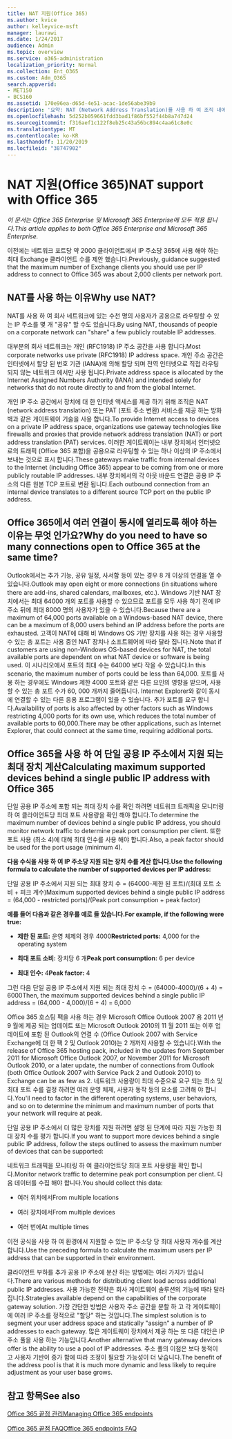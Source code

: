 ```yaml
---
title: NAT 지원(Office 365)
ms.author: kvice
author: kelleyvice-msft
manager: laurawi
ms.date: 1/24/2017
audience: Admin
ms.topic: overview
ms.service: o365-administration
localization_priority: Normal
ms.collection: Ent_O365
ms.custom: Adm_O365
search.appverid:
- MET150
- BCS160
ms.assetid: 170e96ea-d65d-4e51-acac-1de56abe39b9
description: '요약: NAT (Network Address Translation)를 사용 하 여 조직 내에서 IP 주소당 사용할 수 있는 정확한 클라이언트 수를 대략적으로 결정 하는 방법에 대해 자세히 설명 합니다.'
ms.openlocfilehash: 5d252b059661fdd3bad1f86bf552f44b8a747d24
ms.sourcegitcommit: f316aef1c122f8eb25c43a56bc894c4aa61c8e0c
ms.translationtype: MT
ms.contentlocale: ko-KR
ms.lasthandoff: 11/20/2019
ms.locfileid: "38747902"
---
```

# <a name="nat-support-with-office-365"></a><span data-ttu-id="38a34-103">NAT 지원(Office 365)</span><span class="sxs-lookup"><span data-stu-id="38a34-103">NAT support with Office 365</span></span>

<span data-ttu-id="38a34-104">*이 문서는 Office 365 Enterprise 및 Microsoft 365 Enterprise에 모두 적용 됩니다.*</span><span class="sxs-lookup"><span data-stu-id="38a34-104">*This article applies to both Office 365 Enterprise and Microsoft 365 Enterprise.*</span></span>

<span data-ttu-id="38a34-105">이전에는 네트워크 포트당 약 2000 클라이언트에서 IP 주소당 365에 사용 해야 하는 최대 Exchange 클라이언트 수를 제안 했습니다.</span><span class="sxs-lookup"><span data-stu-id="38a34-105">Previously, guidance suggested that the maximum number of Exchange clients you should use per IP address to connect to Office 365 was about 2,000 clients per network port.</span></span>
  
## <a name="why-use-nat"></a><span data-ttu-id="38a34-106">NAT를 사용 하는 이유</span><span class="sxs-lookup"><span data-stu-id="38a34-106">Why use NAT?</span></span>

<span data-ttu-id="38a34-107">NAT를 사용 하 여 회사 네트워크에 있는 수천 명의 사용자가 공용으로 라우팅할 수 있는 IP 주소를 몇 개 "공유" 할 수도 있습니다.</span><span class="sxs-lookup"><span data-stu-id="38a34-107">By using NAT, thousands of people on a corporate network can "share" a few publicly routable IP addresses.</span></span>
  
<span data-ttu-id="38a34-108">대부분의 회사 네트워크는 개인 (RFC1918) IP 주소 공간을 사용 합니다.</span><span class="sxs-lookup"><span data-stu-id="38a34-108">Most corporate networks use private (RFC1918) IP address space.</span></span> <span data-ttu-id="38a34-109">개인 주소 공간은 인터넷에서 할당 된 번호 기관 (IANA)에 의해 할당 되며 전역 인터넷으로 직접 라우팅 되지 않는 네트워크 에서만 사용 됩니다.</span><span class="sxs-lookup"><span data-stu-id="38a34-109">Private address space is allocated by the Internet Assigned Numbers Authority (IANA) and intended solely for networks that do not route directly to and from the global Internet.</span></span>
  
<span data-ttu-id="38a34-110">개인 IP 주소 공간에서 장치에 대 한 인터넷 액세스를 제공 하기 위해 조직은 NAT (network address translation) 또는 PAT (포트 주소 변환) 서비스를 제공 하는 방화벽과 같은 게이트웨이 기술을 사용 합니다.</span><span class="sxs-lookup"><span data-stu-id="38a34-110">To provide Internet access to devices on a private IP address space, organizations use gateway technologies like firewalls and proxies that provide network address translation (NAT) or port address translation (PAT) services.</span></span> <span data-ttu-id="38a34-111">이러한 게이트웨이는 내부 장치에서 인터넷으로의 트래픽 (Office 365 포함)을 공용으로 라우팅할 수 있는 하나 이상의 IP 주소에서 보내는 것으로 표시 합니다.</span><span class="sxs-lookup"><span data-stu-id="38a34-111">These gateways make traffic from internal devices to the Internet (including Office 365) appear to be coming from one or more publicly routable IP addresses.</span></span> <span data-ttu-id="38a34-112">내부 장치에서의 각 아웃 바운드 연결은 공용 IP 주소의 다른 원본 TCP 포트로 변환 됩니다.</span><span class="sxs-lookup"><span data-stu-id="38a34-112">Each outbound connection from an internal device translates to a different source TCP port on the public IP address.</span></span> 
  
## <a name="why-do-you-need-to-have-so-many-connections-open-to-office-365-at-the-same-time"></a><span data-ttu-id="38a34-113">Office 365에서 여러 연결이 동시에 열리도록 해야 하는 이유는 무엇 인가요?</span><span class="sxs-lookup"><span data-stu-id="38a34-113">Why do you need to have so many connections open to Office 365 at the same time?</span></span>

<span data-ttu-id="38a34-114">Outlook에서는 추가 기능, 공유 일정, 사서함 등이 있는 경우 8 개 이상의 연결을 열 수 있습니다.</span><span class="sxs-lookup"><span data-stu-id="38a34-114">Outlook may open eight or more connections (in situations where there are add-ins, shared calendars, mailboxes, etc.).</span></span> <span data-ttu-id="38a34-115">Windows 기반 NAT 장치에서는 최대 64000 개의 포트를 사용할 수 있으므로 포트를 모두 사용 하기 전에 IP 주소 뒤에 최대 8000 명의 사용자가 있을 수 있습니다.</span><span class="sxs-lookup"><span data-stu-id="38a34-115">Because there are a maximum of 64,000 ports available on a Windows-based NAT device, there can be a maximum of 8,000 users behind an IP address before the ports are exhausted.</span></span> <span data-ttu-id="38a34-116">고객이 NAT에 대해 비 Windows OS 기반 장치를 사용 하는 경우 사용할 수 있는 총 포트는 사용 중인 NAT 장치나 소프트웨어에 따라 달라 집니다.</span><span class="sxs-lookup"><span data-stu-id="38a34-116">Note that if customers are using non-Windows OS-based devices for NAT, the total available ports are dependent on what NAT device or software is being used.</span></span> <span data-ttu-id="38a34-117">이 시나리오에서 포트의 최대 수는 64000 보다 작을 수 있습니다.</span><span class="sxs-lookup"><span data-stu-id="38a34-117">In this scenario, the maximum number of ports could be less than 64,000.</span></span> <span data-ttu-id="38a34-118">포트를 사용 하는 경우에도 Windows 제한 4000 포트와 같은 다른 요인의 영향을 받으며, 사용할 수 있는 총 포트 수가 60, 000 개까지 줄어듭니다. Internet Explorer와 같이 동시에 연결할 수 있는 다른 응용 프로그램이 있을 수 있습니다. 추가 포트를 요구 합니다.</span><span class="sxs-lookup"><span data-stu-id="38a34-118">Availability of ports is also affected by other factors such as Windows restricting 4,000 ports for its own use, which reduces the total number of available ports to 60,000.There may be other applications, such as Internet Explorer, that could connect at the same time, requiring additional ports.</span></span>
  
## <a name="calculating-maximum-supported-devices-behind-a-single-public-ip-address-with-office-365"></a><span data-ttu-id="38a34-119">Office 365을 사용 하 여 단일 공용 IP 주소에서 지원 되는 최대 장치 계산</span><span class="sxs-lookup"><span data-stu-id="38a34-119">Calculating maximum supported devices behind a single public IP address with Office 365</span></span>

<span data-ttu-id="38a34-120">단일 공용 IP 주소에 포함 되는 최대 장치 수를 확인 하려면 네트워크 트래픽을 모니터링 하 여 클라이언트당 최대 포트 사용량을 확인 해야 합니다.</span><span class="sxs-lookup"><span data-stu-id="38a34-120">To determine the maximum number of devices behind a single public IP address, you should monitor network traffic to determine peak port consumption per client.</span></span> <span data-ttu-id="38a34-121">또한 포트 사용 (최소 4)에 대해 최대 인수를 사용 해야 합니다.</span><span class="sxs-lookup"><span data-stu-id="38a34-121">Also, a peak factor should be used for the port usage (minimum 4).</span></span> 
  
 <span data-ttu-id="38a34-122">**다음 수식을 사용 하 여 IP 주소당 지원 되는 장치 수를 계산 합니다.**</span><span class="sxs-lookup"><span data-stu-id="38a34-122">**Use the following formula to calculate the number of supported devices per IP address:**</span></span>
  
<span data-ttu-id="38a34-123">단일 공용 IP 주소에서 지원 되는 최대 장치 수 = (64000-제한 된 포트)/(최대 포트 소비 + 피크 계수)</span><span class="sxs-lookup"><span data-stu-id="38a34-123">Maximum supported devices behind a single public IP address = (64,000 - restricted ports)/(Peak port consumption + peak factor)</span></span>
  
 <span data-ttu-id="38a34-124">**예를 들어 다음과 같은 경우를 예로 들 있습니다.**</span><span class="sxs-lookup"><span data-stu-id="38a34-124">**For example, if the following were true:**</span></span>
  
- <span data-ttu-id="38a34-125">**제한 된 포트:** 운영 체제의 경우 4000</span><span class="sxs-lookup"><span data-stu-id="38a34-125">**Restricted ports:** 4,000 for the operating system</span></span>

- <span data-ttu-id="38a34-126">**최대 포트 소비:** 장치당 6 개</span><span class="sxs-lookup"><span data-stu-id="38a34-126">**Peak port consumption:** 6 per device</span></span>

- <span data-ttu-id="38a34-127">**최대 인수:** 4</span><span class="sxs-lookup"><span data-stu-id="38a34-127">**Peak factor:** 4</span></span>

<span data-ttu-id="38a34-128">그런 다음 단일 공용 IP 주소에서 지원 되는 최대 장치 수 = (64000-4000)/(6 + 4) = 6000</span><span class="sxs-lookup"><span data-stu-id="38a34-128">Then, the maximum supported devices behind a single public IP address = (64,000 - 4,000)/(6 + 4) = 6,000</span></span>
  
<span data-ttu-id="38a34-129">Office 365 호스팅 팩을 사용 하는 경우 Microsoft Office Outlook 2007 용 2011 년 9 월에 제공 되는 업데이트 또는 Microsoft Outlook 2010의 11 월 2011 또는 이후 업데이트에 포함 된 Outlook의 연결 수 (Office Outlook 2007 with Service Exchange에 대 한 팩 2 및 Outlook 2010)는 2 개까지 사용할 수 있습니다.</span><span class="sxs-lookup"><span data-stu-id="38a34-129">With the release of Office 365 hosting pack, included in the updates from September 2011 for Microsoft Office Outlook 2007, or November 2011 for Microsoft Outlook 2010, or a later update, the number of connections from Outlook (both Office Outlook 2007 with Service Pack 2 and Outlook 2010) to Exchange can be as few as 2.</span></span> <span data-ttu-id="38a34-130">네트워크 사용량이 최대 수준으로 요구 되는 최소 및 최대 포트 수를 결정 하려면 여러 운영 체제, 사용자 동작 등의 요소를 고려해 야 합니다.</span><span class="sxs-lookup"><span data-stu-id="38a34-130">You'll need to factor in the different operating systems, user behaviors, and so on to determine the minimum and maximum number of ports that your network will require at peak.</span></span>
  
<span data-ttu-id="38a34-131">단일 공용 IP 주소에서 더 많은 장치를 지원 하려면 설명 된 단계에 따라 지원 가능한 최대 장치 수를 평가 합니다.</span><span class="sxs-lookup"><span data-stu-id="38a34-131">If you want to support more devices behind a single public IP address, follow the steps outlined to assess the maximum number of devices that can be supported:</span></span>
  
<span data-ttu-id="38a34-132">네트워크 트래픽을 모니터링 하 여 클라이언트당 최대 포트 사용량을 확인 합니다.</span><span class="sxs-lookup"><span data-stu-id="38a34-132">Monitor network traffic to determine peak port consumption per client.</span></span> <span data-ttu-id="38a34-133">다음 데이터를 수집 해야 합니다.</span><span class="sxs-lookup"><span data-stu-id="38a34-133">You should collect this data:</span></span>
  
- <span data-ttu-id="38a34-134">여러 위치에서</span><span class="sxs-lookup"><span data-stu-id="38a34-134">From multiple locations</span></span>
    
- <span data-ttu-id="38a34-135">여러 장치에서</span><span class="sxs-lookup"><span data-stu-id="38a34-135">From multiple devices</span></span>
    
- <span data-ttu-id="38a34-136">여러 번에</span><span class="sxs-lookup"><span data-stu-id="38a34-136">At multiple times</span></span>
    
<span data-ttu-id="38a34-137">이전 공식을 사용 하 여 환경에서 지원할 수 있는 IP 주소당 당 최대 사용자 개수를 계산 합니다.</span><span class="sxs-lookup"><span data-stu-id="38a34-137">Use the preceding formula to calculate the maximum users per IP address that can be supported in their environment.</span></span>
  
<span data-ttu-id="38a34-138">클라이언트 부하를 추가 공용 IP 주소에 분산 하는 방법에는 여러 가지가 있습니다.</span><span class="sxs-lookup"><span data-stu-id="38a34-138">There are various methods for distributing client load across additional public IP addresses.</span></span> <span data-ttu-id="38a34-139">사용 가능한 전략은 회사 게이트웨이 솔루션의 기능에 따라 달라 집니다.</span><span class="sxs-lookup"><span data-stu-id="38a34-139">Strategies available depend on the capabilities of the corporate gateway solution.</span></span> <span data-ttu-id="38a34-140">가장 간단한 방법은 사용자 주소 공간을 분할 하 고 각 게이트웨이에 여러 IP 주소를 정적으로 "할당" 하는 것입니다.</span><span class="sxs-lookup"><span data-stu-id="38a34-140">The simplest solution is to segment your user address space and statically "assign" a number of IP addresses to each gateway.</span></span> <span data-ttu-id="38a34-141">많은 게이트웨이 장치에서 제공 하는 또 다른 대안은 IP 주소 풀을 사용 하는 기능입니다.</span><span class="sxs-lookup"><span data-stu-id="38a34-141">Another alternative that many gateway devices offer is the ability to use a pool of IP addresses.</span></span> <span data-ttu-id="38a34-142">주소 풀의 이점은 보다 동적이 고 사용자 기반이 증가 함에 따라 조정이 필요할 가능성이 더 낮습니다.</span><span class="sxs-lookup"><span data-stu-id="38a34-142">The benefit of the address pool is that it is much more dynamic and less likely to require adjustment as your user base grows.</span></span>
  
## <a name="see-also"></a><span data-ttu-id="38a34-143">참고 항목</span><span class="sxs-lookup"><span data-stu-id="38a34-143">See also</span></span>

[<span data-ttu-id="38a34-144">Office 365 끝점 관리</span><span class="sxs-lookup"><span data-stu-id="38a34-144">Managing Office 365 endpoints</span></span>](https://support.office.com/article/99cab9d4-ef59-4207-9f2b-3728eb46bf9a)
  
[<span data-ttu-id="38a34-145">Office 365 끝점 FAQ</span><span class="sxs-lookup"><span data-stu-id="38a34-145">Office 365 endpoints FAQ</span></span>](https://support.office.com/article/d4088321-1c89-4b96-9c99-54c75cae2e6d)
